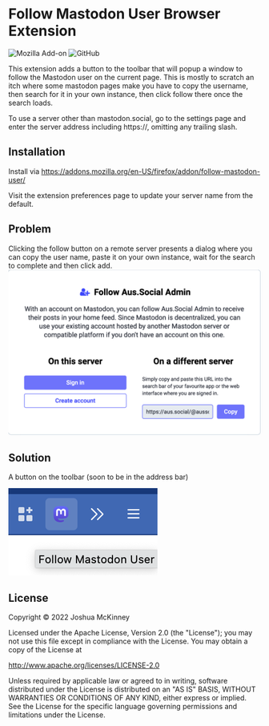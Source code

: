 # Follow Mastodon User Browser Extension

![Mozilla Add-on](https://img.shields.io/amo/v/follow-mastodon-user?style=for-the-badge)
![GitHub](https://img.shields.io/github/license/joshka/follow-mastodon-user-webextension?style=for-the-badge)

This extension adds a button to the toolbar that will popup a window to follow
the Mastodon user on the current page. This is mostly to scratch an itch where
some mastodon pages make you have to copy the username, then search for it in
your own instance, then click follow there once the search loads.

To use a server other than mastodon.social, go to the settings page and enter
the server address including https://, omitting any trailing slash.

## Installation

Install via <https://addons.mozilla.org/en-US/firefox/addon/follow-mastodon-user/>

Visit the extension preferences page to update your server name from the default.

## Problem

Clicking the follow button on a remote server presents a dialog where you can
copy the user name, paste it on your own instance, wait for the search to
complete and then click add.
![remote-follow-popup](screenshots/remote-follow-popup.png)

## Solution

A button on the toolbar (soon to be in the address bar)

![follow-mastodon-user-button](screenshots/follow-mastodon-user-button.png)

## License

Copyright ©️ 2022 Joshua McKinney

Licensed under the Apache License, Version 2.0 (the "License");
you may not use this file except in compliance with the License.
You may obtain a copy of the License at

<http://www.apache.org/licenses/LICENSE-2.0>

Unless required by applicable law or agreed to in writing, software
distributed under the License is distributed on an "AS IS" BASIS,
WITHOUT WARRANTIES OR CONDITIONS OF ANY KIND, either express or implied.
See the License for the specific language governing permissions and
limitations under the License.
